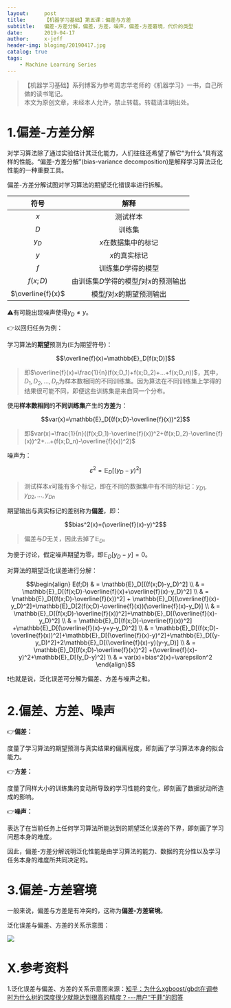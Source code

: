 ```yaml
---
layout:     post
title:      【机器学习基础】第五课：偏差与方差
subtitle:   偏差-方差分解，偏差，方差，噪声，偏差-方差窘境，代价的类型
date:       2019-04-17
author:     x-jeff
header-img: blogimg/20190417.jpg
catalog: true
tags:
    - Machine Learning Series
---
```

>【机器学习基础】系列博客为参考周志华老师的《机器学习》一书，自己所做的读书笔记。  
>本文为原创文章，未经本人允许，禁止转载。转载请注明出处。

# 1.偏差-方差分解

对学习算法除了通过实验估计其泛化能力，人们往往还希望了解它“为什么”具有这样的性能。“偏差-方差分解”(bias-variance decomposition)是解释学习算法泛化性能的一种重要工具。

偏差-方差分解试图对学习算法的期望泛化错误率进行拆解。

|符号|解释|
|:-:|:-:|
|$x$|测试样本|
|$D$|训练集|
|$y_D$|$x$在数据集中的标记|
|$y$|$x$的真实标记|
|$f$|训练集$D$学得的模型|
|$f(x;D)$|由训练集$D$学得的模型$f$对$x$的预测输出|
|$\overline{f}(x)$|模型$f$对$x$的期望预测输出|

⚠️有可能出现噪声使得$y_D\neq y$。

👉以回归任务为例：

学习算法的**期望**预测为($\mathbb{E}$为期望符号)：

$$\overline{f}(x)=\mathbb{E}_D[f(x;D)]$$

>即$\overline{f}(x)=\frac{1}{n}(f(x;D_1)+f(x;D_2)+...+f(x;D_n))$，其中，$D_1,D_2,...,D_n$为样本数相同的不同训练集。因为算法在不同训练集上学得的结果很可能不同，即便这些训练集是来自同一个分布。

使用**样本数相同**的**不同训练集**产生的**方差**为：

$$var(x)=\mathbb{E}_D[(f(x;D)-\overline{f}(x))^2]$$

>即$var(x)=\frac{1}{n}((f(x;D_1)-\overline{f}(x))^2+(f(x;D_2)-\overline{f}(x))^2+...+(f(x;D_n)-\overline{f}(x))^2)$

噪声为：

$$\varepsilon^2=\mathbb{E}_D[(y_D-y)^2]$$

>测试样本$x$可能有多个标记，即在不同的数据集中有不同的标记：$y_{D1},y_{D2},...,y_{Dn}$

期望输出与真实标记的差别称为**偏差**，即：

$$bias^2(x)=(\overline{f}(x)-y)^2$$

>偏差与$D$无关，因此去掉了$\mathbb{E}_D$。

为便于讨论，假定噪声期望为零，即$\mathbb{E}_D[y_D-y]=0$。

对算法的期望泛化误差进行分解：

$$\begin{align} E(f;D) & = \mathbb{E}_D[((f(x;D)-y_D)^2] \\ & = \mathbb{E}_D[(f(x;D)-\overline{f}(x)+\overline{f}(x)-y_D)^2] \\ & = \mathbb{E}_D[(f(x;D)-\overline{f}(x))^2] + \mathbb{E}_D[(\overline{f}(x)-y_D)^2]+\mathbb{E}_D[2(f(x;D)-\overline{f}(x))(\overline{f}(x)-y_D)] \\ & = \mathbb{E}_D[(f(x;D)-\overline{f}(x))^2]+\mathbb{E}_D[(\overline{f}(x)-y_D)^2] \\ & = \mathbb{E}_D[(f(x;D)-\overline{f}(x))^2] +\mathbb{E}_D[(\overline{f}(x)-y+y-y_D)^2]  \\ & = \mathbb{E}_D[(f(x;D)-\overline{f}(x))^2]+\mathbb{E}_D[(\overline{f}(x)-y)^2]+\mathbb{E}_D[(y-y_D)^2]+2\mathbb{E}_D[(\overline{f}(x)-y)(y-y_D)] \\ & = \mathbb{E}_D[(f(x;D)-\overline{f}(x))^2] +(\overline{f}(x)-y)^2+\mathbb{E}_D[(y_D-y)^2] \\ & = var(x)+bias^2(x)+\varepsilon^2 \end{align}$$

❗️也就是说，泛化误差可分解为偏差、方差与噪声之和。

# 2.偏差、方差、噪声

👉**偏差：**

度量了学习算法的期望预测与真实结果的偏离程度，即刻画了学习算法本身的拟合能力。

👉**方差：**

度量了同样大小的训练集的变动所导致的学习性能的变化，即刻画了数据扰动所造成的影响。

👉**噪声：**

表达了在当前任务上任何学习算法所能达到的期望泛化误差的下界，即刻画了学习问题本身的难度。

因此，偏差-方差分解说明泛化性能是由学习算法的能力、数据的充分性以及学习任务本身的难度所共同决定的。

# 3.偏差-方差窘境

一般来说，偏差与方差是有冲突的，这称为**偏差-方差窘境**。

泛化误差与偏差、方差的关系示意图：

![](https://ws1.sinaimg.cn/large/006tNc79ly1g2abbqn3r3j30sm0jgk03.jpg)

# X.参考资料

1.泛化误差与偏差、方差的关系示意图来源：[知乎：为什么xgboost/gbdt在调参时为什么树的深度很少就能达到很高的精度？---用户“于菲”的回答](https://www.zhihu.com/question/45487317)
